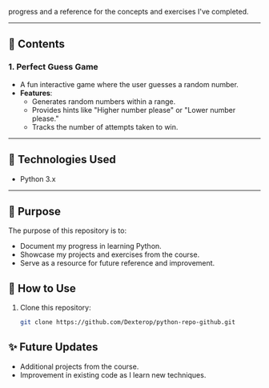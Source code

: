 progress and a reference for the concepts and exercises I've completed.

---

## 📂 Contents

### 1. **Perfect Guess Game**
- A fun interactive game where the user guesses a random number.
- **Features**:
  - Generates random numbers within a range.
  - Provides hints like "Higher number please" or "Lower number please."
  - Tracks the number of attempts taken to win.

---

## 🚀 Technologies Used
- Python 3.x

---

## 📌 Purpose
The purpose of this repository is to:
- Document my progress in learning Python.
- Showcase my projects and exercises from the course.
- Serve as a resource for future reference and improvement.


## 🌟 How to Use
1. Clone this repository:
   ```bash
   git clone https://github.com/Dexterop/python-repo-github.git

## ✨ Future Updates
- Additional projects from the course.
- Improvement in existing code as I learn new techniques.
